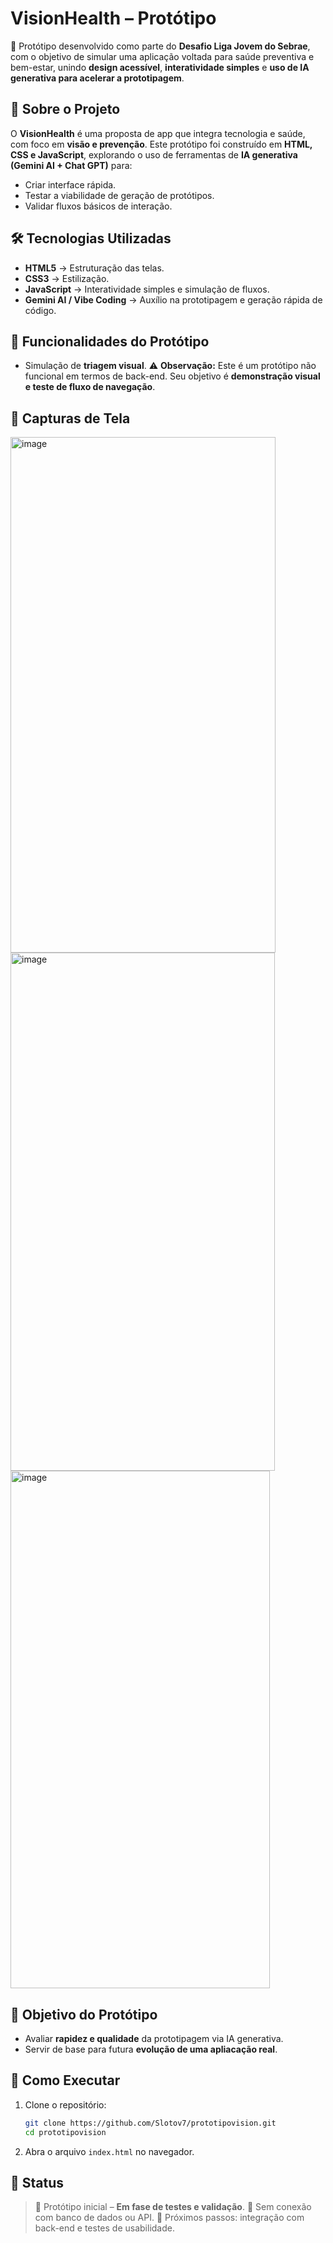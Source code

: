 # VisionHealth – Protótipo

🚀 Protótipo desenvolvido como parte do **Desafio Liga Jovem do Sebrae**, com o objetivo de simular uma aplicação voltada para saúde preventiva e bem-estar, unindo **design acessível**, **interatividade simples** e **uso de IA generativa para acelerar a prototipagem**.

## 📌 Sobre o Projeto

O **VisionHealth** é uma proposta de app que integra tecnologia e saúde, com foco em **visão e prevenção**.
Este protótipo foi construído em **HTML, CSS e JavaScript**, explorando o uso de ferramentas de **IA generativa (Gemini AI + Chat GPT)** para:

* Criar interface rápida.
* Testar a viabilidade de geração de protótipos.
* Validar fluxos básicos de interação.

## 🛠️ Tecnologias Utilizadas

* **HTML5** → Estruturação das telas.
* **CSS3** → Estilização.
* **JavaScript** → Interatividade simples e simulação de fluxos.
* **Gemini AI / Vibe Coding** → Auxílio na prototipagem e geração rápida de código.

## 🎯 Funcionalidades do Protótipo
* Simulação de **triagem visual**.
⚠️ **Observação:** Este é um protótipo não funcional em termos de back-end. Seu objetivo é **demonstração visual e teste de fluxo de navegação**.

## 📸 Capturas de Tela


<img width="424" height="825" alt="image" src="https://github.com/user-attachments/assets/266e6bca-6560-4a6e-962e-9dd1bbbdcf38" />
<img width="423" height="829" alt="image" src="https://github.com/user-attachments/assets/3fdd2ccc-ee6e-40c2-8205-6181a16dad21" />
<img width="415" height="828" alt="image" src="https://github.com/user-attachments/assets/70941184-e3ef-42ca-a94c-3e1913ba351e" />


## 🧪 Objetivo do Protótipo

* Avaliar **rapidez e qualidade** da prototipagem via IA generativa.
* Servir de base para futura **evolução de uma apliacação real**.

## 🚀 Como Executar

1. Clone o repositório:

   ```bash
   git clone https://github.com/Slotov7/prototipovision.git
   cd prototipovision
   ```
2. Abra o arquivo `index.html` no navegador.

## 📌 Status

> 🔹 Protótipo inicial – **Em fase de testes e validação**.
> 🔹 Sem conexão com banco de dados ou API.
> 🔹 Próximos passos: integração com back-end e testes de usabilidade.
